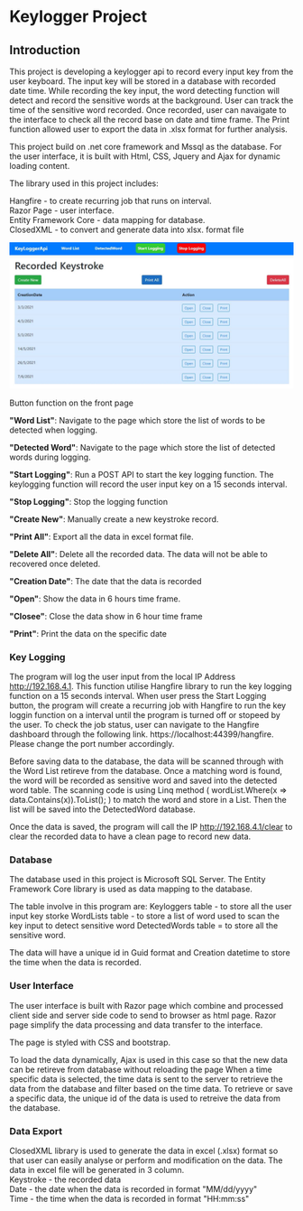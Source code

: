 # Keylogger Project

## Introduction
This project is developing a keylogger api to record every input key from the user keyboard. The input key will be stored in a database with recorded date time. 
While recording the key input, the word detecting function will detect and record the sensitive words at the background. User can track the time of the sensitive word recorded.
Once recorded, user can navaigate to the interface to check all the record base on date and time frame. 
The Print function allowed user to export the data in .xlsx format for further analysis. 

This project build on .net core framework and Mssql as the database. 
For the user interface, it is built with Html, CSS, Jquery and Ajax for dynamic loading content. 

The library used in this project includes:<br/>

Hangfire - to create recurring job that runs on interval.<br/>
Razor Page - user interface.<br/>
Entity Framework Core - data mapping for database.<br/>
ClosedXML - to convert and generate data into xlsx. format file<br/>


![alt text](https://github.com/yihanglim/KeyLoggerApi/blob/9ace863d0d2a28731ba0bb1bdffeb70a1ea87836/KeyloggerHomePage.JPG)

Button function on the front page<br/>

**"Word List"**: Navigate to the page which store the list of words to be detected when logging.<br/>

**"Detected Word"**: Navigate to the page which store the list of detected words during logging.<br/>

**"Start Logging"**: Run a POST API to start the key logging function. The keylogging function will record the user input key on a 15 seconds interval.<br/>

**"Stop Logging"**: Stop the logging function<br/>

**"Create New"**: Manually create a new keystroke record.<br/>

**"Print All"**: Export all the data in excel format file.<br/>

**"Delete All"**: Delete all the recorded data. The data will not be able to recovered once deleted.<br/>

**"Creation Date"**: The date that the data is recorded<br/>

**"Open"**: Show the data in 6 hours time frame.<br/>

**"Closee"**: Close the data show in 6 hour time frame<br/>

**"Print"**: Print the data on the specific date<br/>

### Key Logging

The program will log the user input from the local IP Address http://192.168.4.1. This function utilise Hangfire library to run the key logging function on a 15 seconds interval.
When user press the Start Logging button, the program will create a recurring job with Hangfire to run the key loggin function on a interval until the program is turned off or stopeed by the user.
To check the job status, user can navigate to the Hangfire dashboard through the following link. https://localhost:44399/hangfire. Please change the port number accordingly.

Before saving data to the database, the data will be scanned through with the Word List retireve from the database. Once a matching word is found, the word will be recorded as sensitive word and saved into the detected word table.
The scanning code is using Linq method ( wordList.Where(x => data.Contains(x)).ToList(); ) to match the word and store in a List. Then the list will be saved into the DetectedWord database.

Once the data is saved, the program will call the IP http://192.168.4.1/clear to clear the recorded data to have a clean page to record new data. 

### Database  
The database used in this project is Microsoft SQL Server. The Entity Framework Core library is used as data mapping to the database.  

The table involve in this program are:
Keyloggers table - to store all the user input key storke
WordLists table - to store a list of word used to scan the key input to detect sensitive word
DetectedWords table = to store all the sensitive word. 

The data will have a unique id in Guid format and Creation datetime to store the time when the data is recorded.

### User Interface  

The user interface is built with Razor page which combine and processed client side and server side code to send to browser as html page. 
Razor page simplify the data processing and data transfer to the interface. 

The page is styled with CSS and bootstrap. 

To load the data dynamically, Ajax is used in this case so that the new data can be retireve from database without reloading the page
When a time specific data is selected, the time data is sent to the server to retrieve the data from the database and filter based on the time data.
To retrieve or save a specific data, the unique id of the data is used to retreive the data from the database.


### Data Export

ClosedXML library is used to generate the data in excel (.xlsx) format so that user can easily analyse or perform and modification on the data.
The data in excel file will be generated in 3 column.  <br/>
Keystroke - the recorded data<br/>
Date - the date when the data is recorded in format "MM/dd/yyyy"<br/>
Time - the time when the data is recorded in format "HH:mm:ss"<br/>

